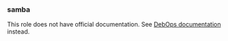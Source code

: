 ### samba

This role does not have official documentation.
See [DebOps documentation](https://docs.debops.org/en/stable-3.2/) instead.
